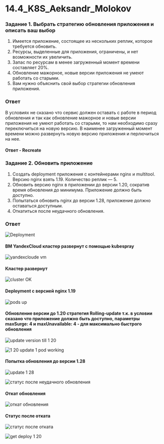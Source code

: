 # 14.4_K8S_Aeksandr_Molokov

### Задание 1. Выбрать стратегию обновления приложения и описать ваш выбор

1. Имеется приложение, состоящее из нескольких реплик, которое требуется обновить.
2. Ресурсы, выделенные для приложения, ограничены, и нет возможности их увеличить.
3. Запас по ресурсам в менее загруженный момент времени составляет 20%.
4. Обновление мажорное, новые версии приложения не умеют работать со старыми.
5. Вам нужно объяснить свой выбор стратегии обновления приложения.

### Ответ

В условиях не сказано что сервис должен оставать с работе в период обновления и так как обновление мажорное и новые версии приложения
не умеют работать со старыми, то нам необходимо сразу переключиться на новую версию. В наименее загруженный момент времени можно развернуть новую версию приложения и перлючиться на нее. 

#### Ответ - Recreate 

### Задание 2. Обновить приложение

1. Создать deployment приложения с контейнерами nginx и multitool. Версию nginx взять 1.19. Количество реплик — 5.
2. Обновить версию nginx в приложении до версии 1.20, сократив время обновления до минимума. Приложение должно быть доступно.
3. Попытаться обновить nginx до версии 1.28, приложение должно оставаться доступным.
4. Откатиться после неудачного обновления.

### Ответ

![Deployment](https://github.com/ALEMOLOKOV/14.4_K8S_Aeksandr_Molokov/blob/f4620ef785ef79600b1cdd0be3d6dc313769fad2/deployment-1.19.yaml)

#### ВМ YandexCloud кластер развернут с помощью kubespray 
![yandexcloude vm](https://github.com/ALEMOLOKOV/14.4_K8S_Aeksandr_Molokov/assets/109212419/2e9a9f30-7a63-4ac0-8052-9f1ee0eec6a7)

#### Кластер развернут
![cluster OK](https://github.com/ALEMOLOKOV/14.4_K8S_Aeksandr_Molokov/assets/109212419/789ef34d-ed0f-4960-9403-89842f5960a1)

#### Deployment с версией  nginx 1.19
![pods up](https://github.com/ALEMOLOKOV/14.4_K8S_Aeksandr_Molokov/assets/109212419/5c29d2fb-2b37-4923-9ba5-b85a061133f9)

#### Обновление версии до 1.20 стратегия Rolling-update т.к. в условии сказано что приложение должно быть доступно, параметры maxSurge: 4 и maxUnavailable: 4 - для максимально быстрого обновления
![update version till 1 20](https://github.com/ALEMOLOKOV/14.4_K8S_Aeksandr_Molokov/assets/109212419/6ac6cc69-e92f-4b23-b975-b3fee4407f3e)

![1 20 update 1 pod working](https://github.com/ALEMOLOKOV/14.4_K8S_Aeksandr_Molokov/assets/109212419/bd27882a-554c-4f0b-b554-b688a47b904b)

#### Попытка обновления до версии 1.28
![update 1 28](https://github.com/ALEMOLOKOV/14.4_K8S_Aeksandr_Molokov/assets/109212419/e6266bd7-3904-4a8d-9c3a-2dbe080b32aa)

![статус после неудачного обновления](https://github.com/ALEMOLOKOV/14.4_K8S_Aeksandr_Molokov/assets/109212419/f22ca57e-232a-4190-8f92-2cf150b2ac00)

#### Откат обновления
![откат обновления](https://github.com/ALEMOLOKOV/14.4_K8S_Aeksandr_Molokov/assets/109212419/3878c99b-7339-4e97-ac9d-d430e542d2a6)

#### Статус после отката
![статус после отката](https://github.com/ALEMOLOKOV/14.4_K8S_Aeksandr_Molokov/assets/109212419/c74dd86c-4a59-4a2d-8511-27f1e09e2cd6)

![get deploy 1 20](https://github.com/ALEMOLOKOV/14.4_K8S_Aeksandr_Molokov/assets/109212419/fcc657fa-d21b-4aca-9c58-50541b4e40d6)




